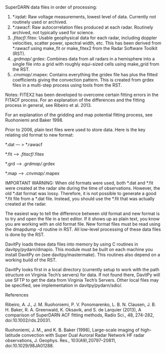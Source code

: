 SuperDARN data files in order of processing:

1. *.iqdat: Raw voltage measurements, lowest level of data.  Currently not routinely used or archived.
2. *.rawacf: Raw autocorrelation files produced at each radar.  Routinely archived, not typically used for science.
3. *.fitacf/*.fitex: Usable geophysical data for each radar, including doppler velocities, scatter power, spectral width, etc.  This has been derived from *.rawacf using make_fit or make_fitex2 from the Radar Software Toolkit (RST).
4. *.grdmap/*.grdex:  Combines data from all radars in a hemisphere into a single file into a grid with roughly equi-sized cells using make_grid from the RST.
5. *.cnvmap/*.mapex: Contains everything the gridex file has plus the fitted coefficients giving the convection pattern.  This is created from grdex files in a multi-step process using tools from the RST.

Notes:
FITEX2 has been developed to overcome certain fitting errors in the FITACF process.  For an explanation of the differences and the fitting process in general, see Ribeiro et al. 2013.  

For an explanation of the gridding and map potential fitting process, see Ruohoniemi and Baker 1998.

Prior to 2006, plain text files were used to store data.  Here is the key relating old format to new format:

*.dat — > *.rawacf

*.fit   —> *.fitacf/*.fitex

*.grd —> *.grdmap/*.grdex

*.map —> *.cnvmap/*.mapex

IMPORTANT WARNING:  When old formats were used, both *.dat and *.fit were created at the radar site during the time of observations.  However, the old *.dat format was lossy.  Therefore, it is not possible to generate a good *.fit file from a *.dat file.  Instead, you should use the *.fit that was actually created at the radar.

The easiest way to tell the difference between old format and new format is to try and open the file in a text editor.  If it shows up as plain text, you know you are working with an old format file.  New format files must be read using the dmapdump -d routine in RST.  All low-level processing of these data files is done by the RST.

DavitPy loads these data files into memory by using C routines in davitpy/pydarn/dmapio.  This module must be built on each machine you install DavitPy on (see davitpy/mastermake).  This routines also depend on a working build of the RST.

DavitPy looks first in a local directory (currently setup to work with the path structure on Virginia Tech’s servers) for data.  If not found there, DavitPy will use SFTP to get the data from Virginia Tech’s Servers.  Other local files may be specified, see implementation in davitpy/pydarn/sdio/.

References

Ribeiro, A. J., J. M. Ruohoniemi, P. V. Ponomarenko, L. B. N. Clausen, J. B. H. Baker, R. A. Greenwald, K. Oksavik, and S. de Larquier (2013), A comparison of SuperDARN ACF fitting methods, Radio Sci., 48, 274-282, doi:10.1002/rds.20031.

Ruohoniemi, J. M., and K. B. Baker (1998), Large-scale imaging of high-latitude convection with Super Dual Auroral Radar Network HF radar observations, J. Geophys. Res., 103(A9),20797–20811, doi:10.1029/98JA01288.
